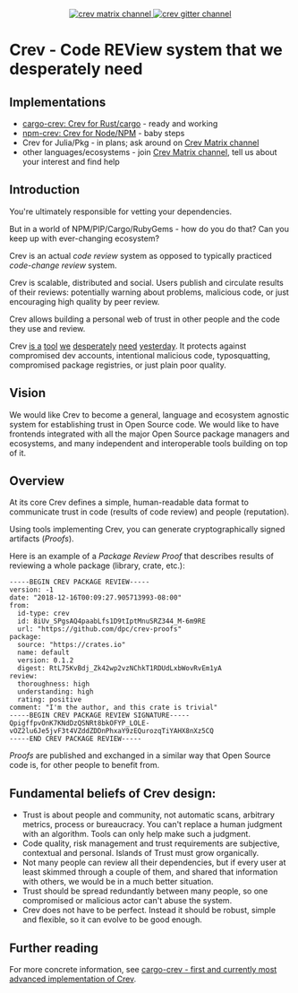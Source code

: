 <p align="center">
  <a href="https://matrix.to/#/!uBhYhtcoNlyEbzfYAW:matrix.org">
    <img src="https://img.shields.io/matrix/crev:matrix.org.svg?server_fqdn=matrix.org&style=flat-square" alt="crev matrix channel">
  </a>
  <a href="https://gitter.im/dpc/crev">
    <img src="https://img.shields.io/gitter/room/dpc/crev.svg?style=flat-square" alt="crev gitter channel">
  </a>
  <br>
</p>

# Crev - Code REView system that we desperately need

## Implementations

* [cargo-crev: Crev for Rust/cargo](https://github.com/crev-dev/cargo-crev) - ready and working
* [npm-crev: Crev for Node/NPM](https://www.npmjs.com/package/crev) - baby steps
* Crev for Julia/Pkg - in plans; ask around on [Crev Matrix channel](https://matrix.to/#/!uBhYhtcoNlyEbzfYAW:matrix.org)
* other languages/ecosystems - join [Crev Matrix channel](https://matrix.to/#/!uBhYhtcoNlyEbzfYAW:matrix.org), tell us about your interest and find help

## Introduction

You're ultimately responsible for vetting your dependencies.

But in a world of NPM/PIP/Cargo/RubyGems - how do you do that? Can you keep up with ever-changing ecosystem?

Crev is an actual *code review* system as opposed to typically practiced *code-change review* system.

Crev is scalable, distributed and social. Users publish and circulate results of their reviews: potentially warning about problems, malicious code, or just encouraging high quality by peer review.

Crev allows building a personal web of trust in other people and the code they use and review.

Crev [is a][f] [tool][e] [we][d] [desperately][c] [need][b] [yesterday][a]. It protects against compromised dev accounts, intentional malicious code, typosquatting, compromised package registries, or just plain poor quality.

[a]: https://www.csoonline.com/article/3214624/security/malicious-code-in-the-node-js-npm-registry-shakes-open-source-trust-model.html

[b]: https://thenewstack.io/npm-attackers-sneak-a-backdoor-into-node-js-deployments-through-dependencies/

[c]: https://news.ycombinator.com/item?id=17513709

[c]: https://www.theregister.co.uk/2018/11/26/npm_repo_bitcoin_stealer/

[d]: https://www.zdnet.com/article/twelve-malicious-python-libraries-found-and-removed-from-pypi/

[e]: https://www.itnews.com.au/news/rubygems-in-recovery-mode-after-site-hack-330819

[f]: https://users.rust-lang.org/t/security-advisory-for-crates-io-2017-09-19/12960

## Vision

We would like Crev to become a general, language and ecosystem agnostic
system for establishing trust in Open Source code. We would like to have
frontends integrated with all the major Open Source package managers and ecosystems,
and many independent and interoperable tools building on top of it.

## Overview

At its core Crev defines a simple, human-readable data format to communicate
trust in code (results of code review) and people (reputation).

Using tools implementing Crev, you can generate cryptographically signed artifacts (*Proofs*).

Here is an example of a *Package Review Proof* that describes results of reviewing a whole package (library, crate, etc.):

```
-----BEGIN CREV PACKAGE REVIEW-----
version: -1
date: "2018-12-16T00:09:27.905713993-08:00"
from:
  id-type: crev
  id: 8iUv_SPgsAQ4paabLfs1D9tIptMnuSRZ344_M-6m9RE
  url: "https://github.com/dpc/crev-proofs"
package:
  source: "https://crates.io"
  name: default
  version: 0.1.2
  digest: RtL75KvBdj_Zk42wp2vzNChkT1RDUdLxbWovRvEm1yA
review:
  thoroughness: high
  understanding: high
  rating: positive
comment: "I'm the author, and this crate is trivial"
-----BEGIN CREV PACKAGE REVIEW SIGNATURE-----
QpigffpvOnK7KNdDzQSNRt8bkOFYP_LOLE-vOZ2lu6Je5jvF3t4VZddZDDnPhxaY9zEQurozqTiYAHX8nXz5CQ
-----END CREV PACKAGE REVIEW-----
```

*Proofs* are published and exchanged in a similar way that Open Source code is, for other people to benefit from.

## Fundamental beliefs of Crev design:

* Trust is about people and community, not automatic scans,
  arbitrary metrics, process or bureaucracy. You can't replace a human judgment
  with an algorithm. Tools can only help make such a judgment.
* Code quality, risk management and trust requirements are subjective, contextual and personal.
  Islands of Trust must grow organically.
* Not many people can review all their dependencies, but if every user
  at least skimmed through a couple of them, and shared that information with
  others, we would be in a much better situation.
* Trust should be spread redundantly between many people, so one compromised or malicious
  actor can't abuse the system.
* Crev does not have to be perfect. Instead it should be robust, simple and flexible, so
  it can evolve to be good enough.

## Further reading

For more concrete information, see [cargo-crev - first and currently most advanced implementation of Crev](https://github.com/crev-dev/cargo-crev).
